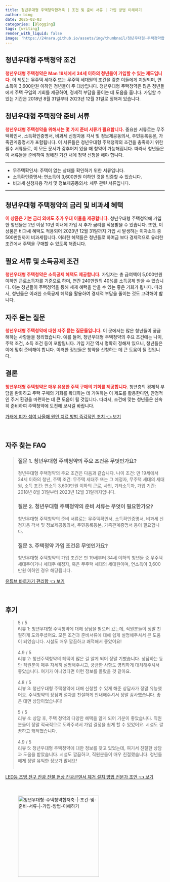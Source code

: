 ```yaml
---
title: 청년우대형 주택청약합저축 | 조건 및 준비 서류 | 가입 방법 이해하기
author: bing
date: 2025-02-03
categories: [Blogging]
tags: [writing]
render_with_liquid: false
image: 'https://24nara.github.io/assets/img/thumbnail/청년우대형-주택청약합저축-|-조건-및-준비-서류-|-가입-방법-이해하기.webp'
---
```



<h2 id='청년우대형주택청약조건'>청년우대형 주택청약 조건</h2>

<p><b><span style="color: #ee2323;">청년우대형 주택청약은 Man 19세에서 34세 이하의 청년들이 가입할 수 있는 제도입니다.</span></b> 이 제도는 무주택 세대주 또는 무주택 세대원의 조건을 갖춘 이들에게 지원되며, 연소득이 3,600만원 이하인 청년들이 주 대상입니다. 청년우대형 주택청약은 많은 청년들에게 주택 구입의 기회를 제공하여, 경제적 부담을 줄이는 데 도움을 줍니다. 가입할 수 있는 기간은 2018년 8월 31일부터 2023년 12월 31일로 정해져 있습니다.</p>

<h2 id='청년우대형주택청약준비서류'>청년우대형 주택청약 준비 서류</h2>

<p><b><span style="color: #ee2323;">청년우대형 주택청약을 위해서는 몇 가지 준비 서류가 필요합니다.</span></b> 중요한 서류로는 무주택확인서, 소득확인증명서, 비과세 신청자용 각서 및 정보제공동의서, 주민등록등본, 가족관계증명서가 포함됩니다. 이 서류들은 청년우대형 주택청약의 조건을 충족하기 위한 필수 서류들로, 이 모든 문서가 갖추어져 있을 때 청약이 가능해집니다. 따라서 청년들은 이 서류들을 준비하여 정해진 기간 내에 청약 신청을 해야 합니다.</p>

<hr />

<ul>
    <li>무주택확인서: 주택이 없는 상태를 확인하기 위한 서류입니다.</li>
    <li>소득확인증명서: 연소득이 3,600만원 이하인 것을 입증할 수 있습니다.</li>
    <li>비과세 신청자용 각서 및 정보제공동의서: 세무 관련 서류입니다.</li>
</ul>

<hr />

<h2 id='금리및비과세혜택'>청년우대형 주택청약의 금리 및 비과세 혜택</h2>

<p><b><span style="color: #ee2323;">이 상품은 기본 금리 외에도 추가 우대 이율을 제공합니다.</span></b> 청년우대형 주택청약에 가입한 청년들은 2년 이상 10년 이내에 가입 시 추가 금리를 적용받을 수 있습니다. 또한, 이 상품은 비과세 혜택도 적용되어 2023년 12월 31일까지 가입 시 발생하는 이자소득 중 500만원까지 비과세됩니다. 이러한 혜택들은 청년들로 하여금 보다 경제적으로 유리한 조건에서 주택을 구매할 수 있도록 해줍니다.</p>

<h2 id='소득공제조건'>필요 서류 및 소득공제 조건</h2>

<p><b><span style="color: #ee2323;">청년우대형 주택청약은 소득공제 혜택도 제공합니다.</span></b> 가입자는 총 급여액이 5,000만원 이하인 근로소득자를 기준으로 하며, 연간 240만원의 40%를 소득공제 받을 수 있습니다. 이는 청년들이 주택청약을 통해 세제 혜택을 받을 수 있는 좋은 기회가 됩니다. 따라서, 청년들은 이러한 소득공제 혜택을 활용하여 경제적 부담을 줄이는 것도 고려해야 합니다.</p>

<h2 id='자주묻는질문'>자주 묻는 질문</h2>

<p><b><span style="color: #ee2323;">청년우대형 주택청약에 대한 자주 묻는 질문들입니다.</span></b> 이 곳에서는 많은 청년들이 궁금해하는 사항들을 정리했습니다. 예를 들어, 청년우대형 주택청약의 주요 조건에는 나이, 주택 조건, 소득 조건 등이 포함됩니다. 가입 기간 역시 명확히 정해져 있으니, 청년들은 이에 맞춰 준비해야 합니다. 이러한 정보들은 청약을 신청하는 데 큰 도움이 될 것입니다.</p>

<h2 id='결론'>결론</h2>

<p><b><span style="color: #ee2323;">청년우대형 주택청약은 매우 유용한 주택 구매의 기회를 제공합니다.</span></b> 청년층의 경제적 부담을 완화하고 주택 구매의 기회를 확대하는 데 기여하는 이 제도를 활용한다면, 안정적인 주거 환경을 마련하는 데 큰 도움이 될 것입니다. 따라서, 조건에 맞는 청년들은 신속히 준비하여 주택청약에 도전해 보시길 바랍니다.</p>


<p><a class="click-button" title="가래에 피가 섞여 나올때 원인 치료 방법 즉각적인 조치" href="https://24nara.github.io/posts/%EA%B0%80%EB%9E%98%EC%97%90-%ED%94%BC%EA%B0%80-%EC%84%9E%EC%97%AC-%EB%82%98%EC%98%AC%EB%95%8C-%EC%9B%90%EC%9D%B8-%EC%B9%98%EB%A3%8C-%EB%B0%A9%EB%B2%95-%EC%A6%89%EA%B0%81%EC%A0%81%EC%9D%B8-%EC%A1%B0%EC%B9%98/" rel="dofollow">가래에 피가 섞여 나올때 원인 치료 방법 즉각적인 조치 👈 보기</a></p><br>
<h2 id='자주_찾는_FAQ'>자주 찾는 FAQ</h2>
<div itemscope="" itemtype="https://schema.org/FAQPage"> 
<blockquote> 
<div itemscope="" itemprop="mainEntity" itemtype="https://schema.org/Question"> 
<h3 itemprop="name">질문 1. 청년우대형 주택청약의 주요 조건은 무엇인가요?</h3> 
<div itemscope="" itemprop="acceptedAnswer" itemtype="https://schema.org/Answer"> 
<span itemprop="text"> 
<p>청년우대형 주택청약의 주요 조건은 다음과 같습니다. 나이 조건: 만 19세에서 34세 이하의 청년, 주택 조건: 무주택 세대주 또는 그 예정자, 무주택 세대의 세대원, 소득 조건: 연소득 3,600만원 이하의 근로, 사업, 기타소득자, 가입 기간: 2018년 8월 31일부터 2023년 12월 31일까지입니다.</p> 
</span> 
</div> 
</div> 
<div itemscope="" itemprop="mainEntity" itemtype="https://schema.org/Question"> 
<h3 itemprop="name">질문 2. 청년우대형 주택청약의 준비 서류는 무엇이 필요한가요?</h3> 
<div itemscope="" itemprop="acceptedAnswer" itemtype="https://schema.org/Answer"> 
<span itemprop="text"> 
<p>청년우대형 주택청약의 준비 서류로는 무주택확인서, 소득확인증명서, 비과세 신청자용 각서 및 정보제공동의서, 주민등록등본, 가족관계증명서 등이 필요합니다.</p> 
</span> 
</div> 
</div> 
<div itemscope="" itemprop="mainEntity" itemtype="https://schema.org/Question"> 
<h3 itemprop="name">질문 3. 주택청약 가입 조건은 무엇인가요?</h3> 
<div itemscope="" itemprop="acceptedAnswer" itemtype="https://schema.org/Answer"> 
<span itemprop="text"> 
<p>청년우대형 주택청약의 가입 조건은 만 19세부터 34세 이하의 청년들 중 무주택 세대주이거나 세대주 예정자, 혹은 무주택 세대의 세대원이며, 연소득이 3,600만원 이하인 경우 해당됩니다.</p> 
</span> 
</div> 
</div> 
</blockquote> 
</div>
<p><a class="click-button" title="유튜브 바로가기 편리함" href="https://24nara.github.io/posts/%EC%9C%A0%ED%8A%9C%EB%B8%8C-%EB%B0%94%EB%A1%9C%EA%B0%80%EA%B8%B0-%ED%8E%B8%EB%A6%AC%ED%95%A8/" rel="dofollow">유튜브 바로가기 편리함 👈 보기</a></p><br>
<h2 id='후기'>후기</h2>
<div itemscope itemtype="https://schema.org/Product">
  <blockquote>
  <div itemprop="review" itemscope itemtype="https://schema.org/Review">
      <div itemprop="reviewRating" itemscope itemtype="https://schema.org/Rating"> <span itemprop="ratingValue">5</span> / <span itemprop="bestRating">5</span> </div>
      <span itemprop="reviewBody">리뷰 1: 청년우대형 주택청약에 대해 상담을 받으러 갔는데, 직원분들이 정말 친절하게 도와주셨어요. 모든 조건과 준비서류에 대해 쉽게 설명해주셔서 큰 도움이 되었습니다. 시설도 매우 깔끔하고 쾌적해서 좋았어요!</span>
  </div>
  <br>
  <div itemprop="review" itemscope itemtype="https://schema.org/Review">
      <div itemprop="reviewRating" itemscope itemtype="https://schema.org/Rating"> <span itemprop="ratingValue">4.9</span> / <span itemprop="bestRating">5</span> </div>
      <span itemprop="reviewBody">리뷰 2: 청년주택청약의 혜택이 많은 걸 알게 되어 정말 기뻤습니다. 상담하는 동안 직원분이 매우 자세히 설명해주시고, 궁금한 사항도 영리하게 대처해주셔서 좋았습니다. 여기가 아니었다면 이런 정보를 몰랐을 것 같아요.</span>
  </div>
  <br>
  <div itemprop="review" itemscope itemtype="https://schema.org/Review">
      <div itemprop="reviewRating" itemscope itemtype="https://schema.org/Rating"> <span itemprop="ratingValue">4.8</span> / <span itemprop="bestRating">5</span> </div>
      <span itemprop="reviewBody">리뷰 3: 청년우대형 주택청약에 대해 신청할 수 있게 해준 상담사가 정말 유능했어요. 주택청약의 장점과 절차를 친절하게 안내해주셔서 정말 감사했습니다. 좋은 대면 상담이었습니다!</span>
  </div>
  <br>
  <div itemprop="review" itemscope itemtype="https://schema.org/Review">
      <div itemprop="reviewRating" itemscope itemtype="https://schema.org/Rating"> <span itemprop="ratingValue">5</span> / <span itemprop="bestRating">5</span> </div>
      <span itemprop="reviewBody">리뷰 4: 상담 후, 주택 청약의 다양한 혜택을 알게 되어 기분이 좋았습니다. 직원분들이 정말 적극적으로 도와주셔서 가입 결정을 쉽게 할 수 있었어요. 시설도 깔끔하고 쾌적했습니다.</span>
  </div>
  <br>
  <div itemprop="review" itemscope itemtype="https://schema.org/Review">
      <div itemprop="reviewRating" itemscope itemtype="https://schema.org/Rating"> <span itemprop="ratingValue">4.9</span> / <span itemprop="bestRating">5</span> </div>
      <span itemprop="reviewBody">리뷰 5: 청년우대형 주택청약에 대한 정보를 찾고 있었는데, 여기서 친절한 상담과 도움을 받았습니다. 시설도 깔끔하고, 직원분들이 매우 친절했습니다. 청년들에게 정말 유익한 정보가 많네요!</span>
  </div>
  <br>
  </blockquote>
</div>
<p><a class="click-button" title="LED등 조명 전구 잔광 잔불 현상 잔광콘덴서 제거 설치 방법 전문가 조언" href="https://24nara.github.io/posts/LED%EB%93%B1-%EC%A1%B0%EB%AA%85-%EC%A0%84%EA%B5%AC-%EC%9E%94%EA%B4%91-%EC%9E%94%EB%B6%88-%ED%98%84%EC%83%81-%EC%9E%94%EA%B4%91%EC%BD%98%EB%8D%B4%EC%84%9C-%EC%A0%9C%EA%B1%B0-%EC%84%A4%EC%B9%98-%EB%B0%A9%EB%B2%95-%EC%A0%84%EB%AC%B8%EA%B0%80-%EC%A1%B0%EC%96%B8/" rel="dofollow">LED등 조명 전구 잔광 잔불 현상 잔광콘덴서 제거 설치 방법 전문가 조언 👈 보기</a></p><br>
<figure class="image"><img src="https://24nara.github.io/assets/img/thumbnail/청년우대형-주택청약합저축-|-조건-및-준비-서류-|-가입-방법-이해하기.webp" alt="청년우대형-주택청약합저축-|-조건-및-준비-서류-|-가입-방법-이해하기" width="256" height="256"></figure>